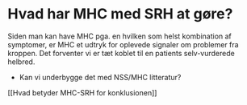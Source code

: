 # Hvad har MHC med SRH at gøre?
Siden man kan have MHC pga. en hvilken som helst kombination af symptomer, er MHC et udtryk for oplevede signaler om problemer fra kroppen. Det forventer vi er tæt koblet til en patients selv-vurderede helbred.

* Kan vi underbygge det med NSS/MHC litteratur?

[[Hvad betyder MHC-SRH for konklusionen]]

<!-- {BearID:32888642-2994-4B2B-9466-FE2F4DA8A914-2142-0000024F53C4E15E} -->
